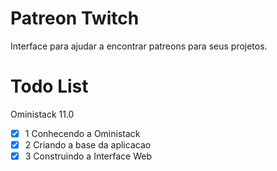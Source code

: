 # Patreon Twitch
Interface para ajudar a encontrar patreons para seus projetos.

# Todo List
Oministack 11.0
- [X] 1 Conhecendo a Oministack
- [X] 2 Criando a base da aplicacao
- [X] 3 Construindo a Interface Web
